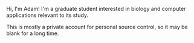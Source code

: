 Hi, I'm Adam! I'm a graduate student interested in biology and computer applications relevant to its study.

This is mostly a private account for personal source control, so it may be blank for a long time.
